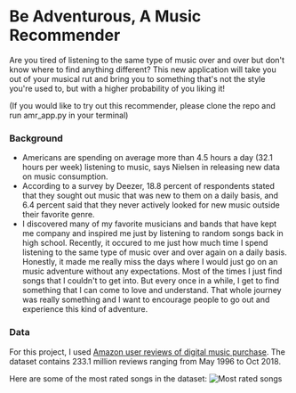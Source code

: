 # Be Adventurous, A Music Recommender
Are you tired of listening to the same type of music over and over but don't know where to find anything different? This new application will take you out of your musical rut and bring you to something that's not the style you're used to, but with a higher probability of you liking it!

(If you would like to try out this recommender, please clone the repo and run amr_app.py in your terminal)

### Background
- Americans are spending on average more than 4.5 hours a day (32.1 hours per week) listening to music, says Nielsen in releasing new data on music consumption. 
- According to a survey by Deezer, 18.8 percent of respondents stated that they sought out music that was new to them on a daily basis, and 6.4 percent said that they never actively looked for new music outside their favorite genre.
- I discovered many of my favorite musicians and bands that have kept me company and inspired me just by listening to random songs back in high school. Recently, it occured to me just how much time I spend listening to the same type of music over and over again on a daily basis. Honestly, it made me really miss the days where I would just go on an music adventure without any expectations. Most of the times I just find songs that I couldn't to get into. But every once in a while, I get to find something that I can come to love and understand. That whole journey was really something and I want to encourage people to go out and experience this kind of adventure. 

### Data
For this project, I used [Amazon user reviews of digital music purchase](https://nijianmo.github.io/amazon/index.html). The dataset contains 233.1 million reviews ranging from May 1996 to Oct 2018. 

Here are some of the most rated songs in the dataset:
![Most rated songs](image/popular_songs_wc.png)

